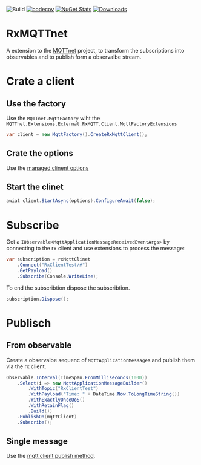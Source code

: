 ![Build](https://github.com/mmuecke/RxMQTTnet/workflows/Build/badge.svg) [![codecov](https://codecov.io/gh/mmuecke/RxMQTTnet/branch/main/graph/badge.svg?token=8KtPaZ3VZB)](https://codecov.io/gh/mmuecke/RxMQTTnet) 
[![NuGet Stats](https://img.shields.io/nuget/v/MQTTnet.Extensions.External.RxMQTT.Client.svg)](https://www.nuget.org/packages/MQTTnet.Extensions.External.RxMQTT.Client)
[![Downloads](https://img.shields.io/nuget/dt/MQTTnet.Extensions.External.RxMQTT.Client.svg)](https://www.nuget.org/packages/MQTTnet.Extensions.External.RxMQTT.Client)

# RxMQTTnet
A extension to the [MQTTnet](https://github.com/chkr1011/MQTTnet) project, to transform the subscriptions into observables and to publish form a observalbe stream.

# Crate a client
## Use the factory
Use the `MQTTnet.MqttFactory` wiht the `MQTTnet.Extensions.External.RxMQTT.Client.MqttFactoryExtensions`

```csharp
var client = new MqttFactory().CreateRxMqttClient();
```

## Crate the options
Use the [managed clinent options](https://github.com/chkr1011/MQTTnet/wiki/ManagedClient#preparation)

## Start the clinet

```csharp
awiat client.StartAsync(options).ConfigureAwait(false);
```

# Subscribe
Get a `IObservable<MqttApplicationMessageReceivedEventArgs>` by connecting to the rx client and use extensions to process the message:

```csharp
var subscription = rxMqttClinet
    .Connect("RxClientTest/#")
    .GetPayload()
    .Subscribe(Console.WriteLine);
```

To end the subscribtion dispose the subscribtion.

```csharp
subscription.Dispose();
```

# Publisch
## From observable

Create a observalbe sequenc of `MqttApplicationMessage`s and publish them via the rx client.

```csharp
Observable.Interval(TimeSpan.FromMilliseconds(1000))
    .Select(i => new MqttApplicationMessageBuilder()
        .WithTopic("RxClientTest")
        .WithPayload("Time: " + DateTime.Now.ToLongTimeString())
        .WithExactlyOnceQoS()
        .WithRetainFlag()
        .Build())
    .PublishOn(mqttClient)
    .Subscribe();
```


## Single message
Use the [mqtt client publish method](https://github.com/chkr1011/MQTTnet/wiki/Client#publishing-messages).
